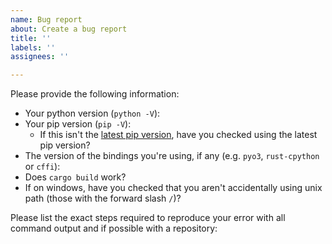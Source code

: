 ```yaml
---
name: Bug report
about: Create a bug report
title: ''
labels: ''
assignees: ''

---
```


Please provide the following information: 
 * Your python version (`python -V`):
 * Your pip version (`pip -V`):
   * If this isn't the [latest pip version](https://pip.pypa.io/en/stable/news/), have you checked using the latest pip version?
 * The version of the bindings you're using, if any (e.g. `pyo3`, `rust-cpython` or `cffi`):
 * Does `cargo build` work?
 * If on windows, have you checked that you aren't accidentally using unix path (those with the forward slash `/`)?

Please list the exact steps required to reproduce your error with all command output and if possible with a repository:

